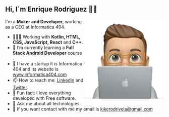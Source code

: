 ## Hi, I´m Enrique Rodriguez 👋🏽

<img width=256 align="right" src="https://github.com/enriquetecfan11/enriquetecfan11/blob/main/Memoji.png" />

I'm a **Maker and Developer**, working as a CEO at Informatica 404.

- 👨🏽‍💻 Working with **Kotlin, HTML, CSS, JavaScript, React** and **C++**.
- 🌱 I’m currently learning a **Full Stack Android Developer** course .
- 🚀 I have a startup it is Informatica 404 and its website is www.informatica404.com
- 📫 How to reach me: [Linkedin](https://www.linkedin.com/in/enrique-rodriguez-vela/) and [Twitter](https://twitter.com/enriquetecfan).
- 🧱 Fun fact: I love everything developed with Free software.
- 💬 Ask me about all technologies
- 📧 If you want contact with me my email is kikerodrivela@gmail.com
